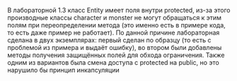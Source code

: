 В лабораторной 1.3 класс Entity имеет поля внутри protected, из-за этого производные классы character и monster не могут обращаться к этим полям при переопределении метода (это именно есть в примере кода, то есть даже пример не работает). По данной причине лабораторная сделана в двух экземплярах: первый сделан по образцу (то есть с проблемой из примера и выдаёт ошибку), во втором были добавлены методы получения защищённых полей для обхода ограничения. Также одним из вариантов была смена доступа с protected на public, но это нарушило бы принцип инкапсуляции
